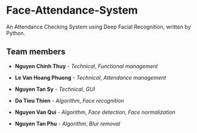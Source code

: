 # Face-Attendance-System
An Attendance Checking System using Deep Facial Recognition, written by Python.


## Team members

* **Nguyen Chinh Thuy** - *Technical*, *Functional management*
* **Le Van Hoang Phuong** - *Technical*, *Attendance management*
* **Nguyen Tan Sy** - *Technical*, *GUI*

* **Do Tieu Thien** - *Algorithm*, *Face recognition*
* **Nguyen Van Qui** - *Algorithm*, *Face detection*, *Face normalization*
* **Nguyen Tan Phu** - *Algorithm*, *Blur removal*
